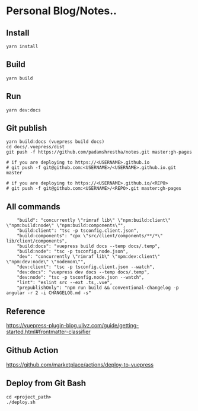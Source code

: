 # Personal Blog/Notes..

## Install

```
yarn install
```

## Build

```
yarn build
```

## Run

```
yarn dev:docs
```

## Git publish

```
yarn build:docs (vuepress build docs)
cd docs/.vuepress/dist
git push -f https://github.com/padamshrestha/notes.git master:gh-pages
```

```
# if you are deploying to https://<USERNAME>.github.io
# git push -f git@github.com:<USERNAME>/<USERNAME>.github.io.git master

# if you are deploying to https://<USERNAME>.github.io/<REPO>
# git push -f git@github.com:<USERNAME>/<REPO>.git master:gh-pages
```

## All commands

```
    "build": "concurrently \"rimraf lib\" \"npm:build:client\" \"npm:build:node\" \"npm:build:components\"",
    "build:client": "tsc -p tsconfig.client.json",
    "build:components": "cpx \"src/client/components/**/*\" lib/client/components",
    "build:docs": "vuepress build docs --temp docs/.temp",
    "build:node": "tsc -p tsconfig.node.json",
    "dev": "concurrently \"rimraf lib\" \"npm:dev:client\" \"npm:dev:node\" \"nodemon\"",
    "dev:client": "tsc -p tsconfig.client.json --watch",
    "dev:docs": "vuepress dev docs --temp docs/.temp",
    "dev:node": "tsc -p tsconfig.node.json --watch",
    "lint": "eslint src --ext .ts,.vue",
    "prepublishOnly": "npm run build && conventional-changelog -p angular -r 2 -i CHANGELOG.md -s"
```

## Reference

https://vuepress-plugin-blog.ulivz.com/guide/getting-started.html#frontmatter-classifier

## Github Action

https://github.com/marketplace/actions/deploy-to-vuepress

## Deploy from Git Bash

```
cd <project_path>
./deploy.sh
```
